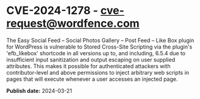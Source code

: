 # CVE-2024-1278 - cve-request@wordfence.com

The Easy Social Feed – Social Photos Gallery – Post Feed – Like Box plugin for WordPress is vulnerable to Stored Cross-Site Scripting via the plugin's 'efb_likebox' shortcode in all versions up to, and including, 6.5.4 due to insufficient input sanitization and output escaping on user supplied attributes. This makes it possible for authenticated attackers with contributor-level and above permissions to inject arbitrary web scripts in pages that will execute whenever a user accesses an injected page.

**Publish date:** 2024-03-21

